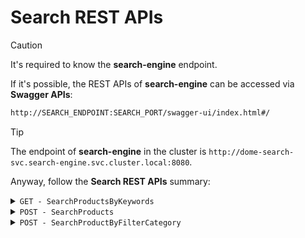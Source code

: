 # Search REST APIs


> [!CAUTION]
> It's required to know the **search-engine** endpoint.

If it's possible, the REST APIs of **search-engine** can be accessed via **Swagger APIs**:
```bash
http://SEARCH_ENDPOINT:SEARCH_PORT/swagger-ui/index.html#/
```

> [!TIP]
> The endpoint of **search-engine** in the cluster is `http://dome-search-svc.search-engine.svc.cluster.local:8080`.
 

Anyway, follow the **Search REST APIs** summary:

<details>
<summary><code>GET - SearchProductsByKeywords</code></summary>

> *Description*: allow to get products filtereb by keywords

> *Input*:
- *Request type*: <code>GET</code>
- *Query string*: <code>{keyword}</code>
- *Endpoint*: `dome-search-svc.search-engine.svc.cluster.local:8080/api/SearchProductsByKeywords/{keyword}`
> *Response*:
```
   [
    {
        "category": [ ... ]
    }
   ]
```
</details>


<details>
<summary><code>POST - SearchProducts</code></summary>

> *Description*: allow to search productOfferings by put keywords and filter through categories in the BodyRequest (category can be null) - Recommended

> *Input*:
- *Request type*: <code>POST</code>
- *Endpoint*: `dome-search-svc.search-engine.svc.cluster.local:8080/api/SearchProductsByKeywords/{query}`
- *Body:*
```
   [
    {
        "category": [ "categoryName" ]
    }
   ]
```
> *Response*:
```
   [
    {
        "category": [ ... ]
    }
   ]
```
</details>


<details>
<summary><code>POST - SearchProductByFilterCategory</code></summary>

Allow to filter productOfferings through category name in the BodyRequest.

> $\color{blue}{\textsf{Input}}$:
- *Request type*: <code>POST</code>
- *Endpoint*: `dome-search-svc.search-engine.svc.cluster.local:8080/api/SearchProductByFilterCategory`
- *Body:*
```
   [
    {
        "categories": [ "categoryName" ]
    }
   ]
```

> *Response*:
```
   [
    {
        "category": [ ... ]
    }
   ]
```
</details>
